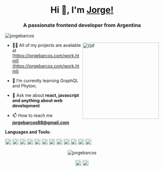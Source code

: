 <h1 align="center">Hi 👋, I'm <a href="https://jorgebarcos.com" target="blank">Jorge!</a> </h1>
<h3 align="center">A passionate frontend developer from Argentina</h3>
<p align="left"> <img src="https://komarev.com/ghpvc/?username=jorgebarcos" alt="jorgebarcos" /> </p>

<img align="right" alt="GIF" height="250" src="https://media2.giphy.com/media/Q7SKqn3G97xpmfSOvG/giphy.gif?cid=ecf05e47xkcsw5j0xq4htaugauymt9s5id7r0640g06xnvow&rid=giphy.gif" />

- 👨‍💻 All of my projects are available at [https://jorgebarcos.com/work.html](https://jorgebarcos.com/work.html)

- 🌱 I’m currently learning GraphQL and Phyton; 

- 💬 Ask me about **react, javascript and anything about web development**

- 📫 How to reach me **jorgebarcos88@gmail.com**

**Languages and Tools:**  
<p align="left">
  <code><img src="https://konpa.github.io/devicon/devicon.git/icons/html5/html5-original-wordmark.svg" alt="html5" width="20" height="20"/></code>
  <code><img src="https://konpa.github.io/devicon/devicon.git/icons/css3/css3-original-wordmark.svg" alt="css3" width="20" height="20"/></code>
  <code><img src="https://konpa.github.io/devicon/devicon.git/icons/bootstrap/bootstrap-plain.svg" alt="bootstrap" width="20" height="20"/></code>
  <code><img src="https://konpa.github.io/devicon/devicon.git/icons/sass/sass-original.svg" alt="sass" width="20" height="20"/></code>
  <code><img src="https://konpa.github.io/devicon/devicon.git/icons/javascript/javascript-original.svg" alt="javascript" width="20" height="20"/></code>
  <code><img src="https://konpa.github.io/devicon/devicon.git/icons/react/react-original-wordmark.svg" alt="react" width="20" height="20"/></code>
  <code><img src="https://konpa.github.io/devicon/devicon.git/icons/vuejs/vuejs-original-wordmark.svg" alt="vuejs" width="20" height="20"/></code> 
  <code><img src="https://konpa.github.io/devicon/devicon.git/icons/docker/docker-original-wordmark.svg" alt="docker" width="20" height="20"/></code> 
  <code><img src="https://konpa.github.io/devicon/devicon.git/icons/mongodb/mongodb-original-wordmark.svg" alt="mongodb" width="20" height="20"/></code> 
  <code><img src="https://konpa.github.io/devicon/devicon.git/icons/mysql/mysql-original-wordmark.svg" alt="mysql" width="20" height="20"/></code> 
  <code><img src="https://konpa.github.io/devicon/devicon.git/icons/postgresql/postgresql-original-wordmark.svg" alt="postgresql" width="20" height="20"/></code> 
  <code><img src="https://konpa.github.io/devicon/devicon.git/icons/nodejs/nodejs-original-wordmark.svg" alt="nodejs" width="20" height="20"/></code>
</p>
  
  <p align="center"> 
  <img src="https://github-readme-stats.vercel.app/api?username=jorgebarcos&show_icons=true" alt="jorgebarcos" /> </p>

<p align="center">
<a href="https://linkedin.com/in/jorgebarcos" target="blank"><img align="center" src="https://cdn.jsdelivr.net/npm/simple-icons@3.0.1/icons/linkedin.svg" alt="jorgebarcos" height="20" width="20" /></a>
<a href="https://fb.com/jbarcos88" target="blank"><img align="center" src="https://cdn.jsdelivr.net/npm/simple-icons@3.0.1/icons/facebook.svg" alt="jbarcos88" height="20" width="20" /></a>
</p>
<!--
```js
const jor = {
  pronouns: he" | "him",
  code: [Javascript, Typescript, HTML, CSS],
  tools: [React, Redux, Node, Storybook, Styled-Components, Jest, Docker],
}
```

## You can find me :point_down::
- [Blog](https://jorgebarcos.com)
- [Linkedin](https://www.linkedin.com/in/jorgebarcos/)
- [Facebook](https://web.facebook.com/jbarcos88/)

[![jorgebarcos github stats](https://github-readme-stats.vercel.app/api?username=jorgebarcos)](https://github.com/anuraghazra/github-readme-stats)

-->


<!--
**jorgebarcos/jorgebarcos** is a ✨ _special_ ✨ repository because its `README.md` (this file) appears on your GitHub profile.

Here are some ideas to get you started:

- 🔭 I’m currently working on ...
- 🌱 I’m currently learning ...
- 👯 I’m looking to collaborate on ...
- 🤔 I’m looking for help with ...
- 💬 Ask me about ...
- 📫 How to reach me: ...
- 😄 Pronouns: ...
- ⚡ Fun fact: ...
-->
